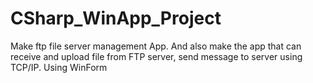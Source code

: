 # CSharp_WinApp_Project
Make ftp file server management App. And also make the app that can receive and upload file from FTP server, send message to server using TCP/IP.
Using WinForm
